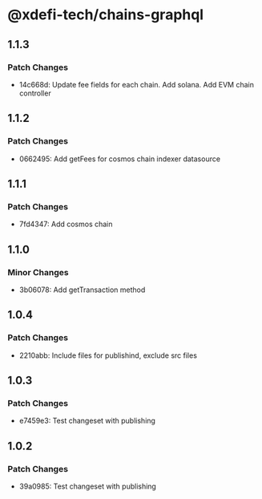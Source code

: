 # @xdefi-tech/chains-graphql

## 1.1.3

### Patch Changes

- 14c668d: Update fee fields for each chain. Add solana. Add EVM chain controller

## 1.1.2

### Patch Changes

- 0662495: Add getFees for cosmos chain indexer datasource

## 1.1.1

### Patch Changes

- 7fd4347: Add cosmos chain

## 1.1.0

### Minor Changes

- 3b06078: Add getTransaction method

## 1.0.4

### Patch Changes

- 2210abb: Include files for publishind, exclude src files

## 1.0.3

### Patch Changes

- e7459e3: Test changeset with publishing

## 1.0.2

### Patch Changes

- 39a0985: Test changeset with publishing
